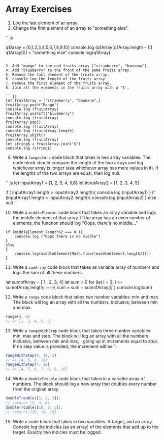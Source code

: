 # Array Exercises

1. Log the last element of an array.
2. Change the first element of an array to "something else".

`` js

 q1Array = [0,1,2,3,4,5,6,7,8,9,10]
console.log (q1Array[q1Array.length - 1])
q1Array[0] = "something else"
console.log(q1Array)

```

3. Add "mango" to the end fruits array ["strawberry", "bannana"].
4. Add "blueberry" to the front of the same fruits array.
5. Remove the last element of the fruits array.
6. console.log the length of the fruits array.
7. Remove the first element of the fruits array.
8. Join all the elements in the fruits array with a '$'.

`` js
let fruitArray = ["strawberry", "bannana",]
fruitArray.push("Mango")
console.log (fruitArray)
fruitArray.unshift("blueberry")
console.log (fruitArray)
fruitArray.pop()
console.log (fruitArray)
console.log (fruitArray.length)
fruitArray.shift()
console.log (fruitArray)
let string$ = fruitArray.join("$")
console.log (string$)
```

9. Write a `longestArr` code block that takes in two array variables. The code block should compare the length of the two arrays and log whichever array is longer (aka whichever array has more values in it). If the lengths of the two arrays are equal, then log null.

`` js
let inputArray1 = [1, 2, 3, 4, 5,6]
let inputArray2 =  [1, 2, 3, 4, 5]

if ( inputArray1.length > inputArray2.length){
console.log (inputArray1)
}
if (inputArray1.length < inputArray2.length){
	console.log (inputArray2)
}
else
null
``


10. Write a `middleElement` code block that takes an array variable and logs the middle element of that array.
If the array has an even number of elements, the function should log "Oops, there's no middle..."

```let middleElement = [1, "hmm", "wat", 4, 5,8]
if (middleElement.length%2 === 0 ){
	console.log ("Oops there is no middle")
}
else
{
	console.log(middleElement[Math.floor(middleElement.length/2)])
}
```

11. Write a `sumArray` code block that takes as variable array of numbers and logs the sum of all these numbers.

let sumofArray = [ 1 , 2, 3, 4]
let sum = 0
for (let i = 0; i <= sumofArray.length; i++){
sum = sum + sumofArray[i]
}
console.log(sum)

12. Write a `range` code block that takes two number variables: min and max.
The block will log an array with all the numbers, inclusive, between min and max.
```js
range(2, 6)
// => [2, 3, 4, 5, 6]


```

13. Write a `rangeWithStep` code block that takes three number variables: min, max and step.
The block will log an array with all the numbers, inclusive, between min and max, , going up in increments equal to step.
If no step value is provided, the increment will be 1.
```js
rangeWithStep(4, 10, 2)
// => [4, 6, 8, 10]
rangeWithStep(4, 10)
// => [4, 5, 6, 7, 8, 9, 10]
```

14. Write a `doubleTrouble` code block that takes in a varialbe array of numbers.
The block should log a new array that doubles every number from the original array.
```js
doubleTrouble([1, 2, 3]);
// returns [2, 4, 6]
doubleTrouble([10, 8, 5]);
// returns [20, 16, 10]
```

15. Write a code block that takes in two varaibles. A target, and an array. Console log the indicies (as an array) of the elements that add up to the target. Exactly two indicies must be logged.
